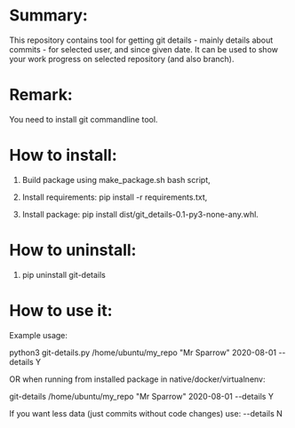 # Summary:
This repository contains tool for getting git details - mainly details about commits - for selected user, and since given date.
It can be used to show your work progress on selected repository (and also branch).

# Remark:
You need to install git commandline tool.

# How to install:
1. Build package using make_package.sh bash script,

2. Install requirements: pip install -r requirements.txt,

3. Install package: pip install dist/git_details-0.1-py3-none-any.whl.

# How to uninstall:
1. pip uninstall git-details

# How to use it:
Example usage:
 
python3 git-details.py /home/ubuntu/my_repo "Mr Sparrow" 2020-08-01 --details Y

OR when running from installed package in native/docker/virtualnenv:
 
git-details /home/ubuntu/my_repo "Mr Sparrow" 2020-08-01 --details Y

If you want less data (just commits without code changes) use: --details N

